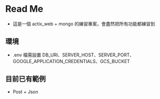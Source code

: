 # Read Me

- 這是一個 actix_web + mongo 的練習專案，會盡然把所有功能都練習到

## 環境

- .env 檔需設置 DB_URI、SERVER_HOST、SERVER_PORT、GOOGLE_APPLICATION_CREDENTIALS、GCS_BUCKET

## 目前已有範例

- Post + Json